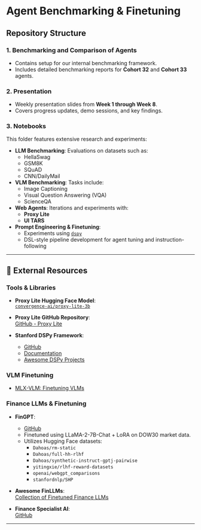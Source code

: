# Agent Benchmarking & Finetuning

## Repository Structure

### 1. **Benchmarking and Comparison of Agents**
- Contains setup for our internal benchmarking framework.
- Includes detailed benchmarking reports for **Cohort 32** and **Cohort 33** agents.

### 2. **Presentation**
- Weekly presentation slides from **Week 1 through Week 8**.
- Covers progress updates, demo sessions, and key findings.

### 3. **Notebooks**
This folder features extensive research and experiments:
- **LLM Benchmarking**: Evaluations on datasets such as:
  - HellaSwag
  - GSM8K
  - SQuAD
  - CNN/DailyMail
- **VLM Benchmarking**: Tasks include:
  - Image Captioning
  - Visual Question Answering (VQA)
  - ScienceQA
- **Web Agents**: Iterations and experiments with:
  - **Proxy Lite**
  - **UI TARS**
- **Prompt Engineering & Finetuning**:
  - Experiments using [`dspy`](https://github.com/stanfordnlp/dspy)
  - DSL-style pipeline development for agent tuning and instruction-following

---

## 🔗 External Resources

### Tools & Libraries
- **Proxy Lite Hugging Face Model**:  
  [`convergence-ai/proxy-lite-3b`](https://huggingface.co/convergence-ai/proxy-lite-3b)

- **Proxy Lite GitHub Repository**:  
  [GitHub - Proxy Lite](https://github.com/convergence-ai/proxy-lite/tree/main)

- **Stanford DSPy Framework**:  
  - [GitHub](https://github.com/stanfordnlp/dspy)  
  - [Documentation](https://dspy.ai/)  
  - [Awesome DSPy Projects](https://github.com/ganarajpr/awesome-dspy)

### VLM Finetuning
- [MLX-VLM: Finetuning VLMs](https://github.com/Blaizzy/mlx-vlm/tree/main)

### Finance LLMs & Finetuning

- **FinGPT**:
  - [GitHub](https://github.com/AI4Finance-Foundation/FinGPT)
  - Finetuned using LLaMA-2-7B-Chat + LoRA on DOW30 market data.
  - Utilizes Hugging Face datasets:
    - `Dahoas/rm-static`
    - `Dahoas/full-hh-rlhf`
    - `Dahoas/synthetic-instruct-gptj-pairwise`
    - `yitingxie/rlhf-reward-datasets`
    - `openai/webgpt_comparisons`
    - `stanfordnlp/SHP`

- **Awesome FinLLMs**:  
  [Collection of Finetuned Finance LLMs](https://github.com/IDEA-FinAI/Awesome-FinLLMs)

- **Finance Specialist AI**:  
  [GitHub](https://github.com/MarinaComotti/Finance_Specialist_AI)

---
